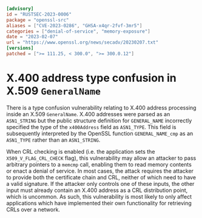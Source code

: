 ```toml
[advisory]
id = "RUSTSEC-2023-0006"
package = "openssl-src"
aliases = ["CVE-2023-0286", "GHSA-x4qr-2fvf-3mr5"]
categories = ["denial-of-service", "memory-exposure"]
date = "2023-02-07"
url = "https://www.openssl.org/news/secadv/20230207.txt"
[versions]
patched = [">= 111.25, < 300.0", ">= 300.0.12"]
```

# X.400 address type confusion in X.509 `GeneralName`

There is a type confusion vulnerability relating to X.400 address processing
inside an X.509 `GeneralName`. X.400 addresses were parsed as an `ASN1_STRING` but
the public structure definition for `GENERAL_NAME` incorrectly specified the type
of the `x400Address` field as `ASN1_TYPE`. This field is subsequently interpreted by
the OpenSSL function `GENERAL_NAME_cmp` as an `ASN1_TYPE` rather than an
`ASN1_STRING`.

When CRL checking is enabled (i.e. the application sets the
`X509_V_FLAG_CRL_CHECK` flag), this vulnerability may allow an attacker to pass
arbitrary pointers to a `memcmp` call, enabling them to read memory contents or
enact a denial of service. In most cases, the attack requires the attacker to
provide both the certificate chain and CRL, neither of which need to have a
valid signature. If the attacker only controls one of these inputs, the other
input must already contain an X.400 address as a CRL distribution point, which
is uncommon. As such, this vulnerability is most likely to only affect
applications which have implemented their own functionality for retrieving CRLs
over a network.
